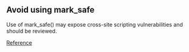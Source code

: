 ## Avoid using mark_safe

Use of mark_safe() may expose cross-site scripting vulnerabilities and should be reviewed.

[Reference](https://docs.openstack.org/bandit/latest/api/bandit.blacklists.html#b308-mark-safe)


